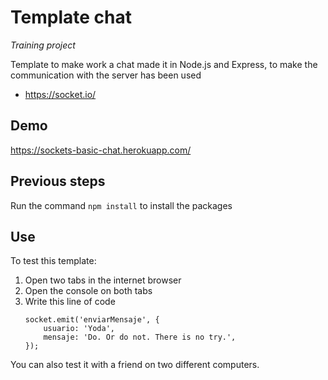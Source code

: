 # Template chat
*Training project*

Template to make work a chat made it in Node.js and Express, to make the communication with the server has been used
- https://socket.io/

## Demo
https://sockets-basic-chat.herokuapp.com/

## Previous steps
Run the command ```npm install``` to install the packages

## Use
To test this template:
1. Open two tabs in the internet browser
2. Open the console on both tabs
3. Write this line of code
    ```
    socket.emit('enviarMensaje', {
        usuario: 'Yoda',
        mensaje: 'Do. Or do not. There is no try.',
    });
    ```
You can also test it with a friend on two different computers.

